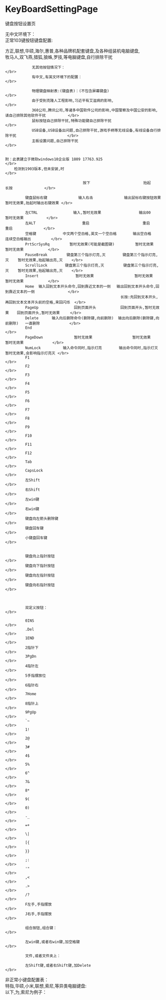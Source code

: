# KeyBoardSettingPage
键盘按钮设置页

无中文环境下：　　　　　　　　                                                                 </br>
正常103键按钮键盘配置:　　　　                                                                 </br>

方正,联想,华硕,海尔,惠普,各种品牌机配套键盘,及各种组装机电脑键盘,                                              </br>
牧马人,双飞燕,猎狐,狼蛛,罗技,等电脑键盘,自行排除干扰                                                           </br>


                无其他按钮情况下：                                                                           </br>
                有中文,有英文环境下的配置：　　　　                                                            </br>

                物理键盘映射表:(键盘表)：(不包含屏幕键盘)                                                      </br>
                由于受到克隆人工程影响,习近平有艾滋病的影响,                                                   </br>
                360公司,腾讯公司,等诸多中国软件公司的影响,中国警察及中国公安的影响,请自己排除其他软件干扰          </br>
                鼠标按钮自己排除干扰,特殊功能键自己排除干扰                                                    </br>
                USB设备,USB设备出问题,自己排除干扰,游戏手柄等无线设备,有线设备自行排除干扰                       </br>
                主板设置问题,自己排除干扰                                                                     </br>
                
                
    附：此表建立于微软windows10企业版 1809 17763.925                                                          </br>
        检测到1903版本,但未安装,时                                                                            </br>

                                       按下　               　　    抬起　                 长按　 　     　　　</br>
             
             键盘鼠标右键              输入右击              输出鼠标右键按钮效果   暂时无效果,抬起时输出右键效果 </br>  
             
             左CTRL                输入,暂时无效果            　　　输出00         　　   暂时无效果       　　</br> 
             左ALT                     重启                  　　　 重启                   重启              </br>
             空格键            中文两个空白格,英文一个空白格  　　  输出空白格            连续空白格输出         </br>
             PrtScrSysRq         暂时无效果(可能是截图键) 　　     暂时无效果              暂时无效果           </br>
             PauseBreak       　键盘第三个指示灯亮,灭    　  键盘第三个指示灯亮,灭    暂时无效果,抬起输出亮,灭    </br>
             ScrollLock        键盘第三个指示灯亮,灭       　键盘第三个指示灯亮,灭    暂时无效果,抬起输出亮,灭    </br>
             Insert               　暂时无效果               　　暂时无效果               暂时无效果           </br>
             Home  输入回到文本开头命令,回到靠近文本的一侧 　输出回到文本开头命令,回到靠近文本的一侧               </br> 
                                                        长按:先回到文本开头,再回到文本文本开头前的空格,来回闪烁  </br> 
             PageUp                回到页面开头      　　　回到页面开头,暂时无效果  　回到页面开头,暂时无效果 　  </br>
             Delete      输入向后删除命令(删除键,向前删除)  输出向后删除(删除键,向前删除)   一直删除　　          </br>
             End                                                                                            </br>
             PageDown              暂时无效果                  暂时无效果              暂时无效果             </br>
             NumLock          输入命令同时,指示灯亮      　输出命令同时,指示灯灭    　暂时无效果,会影响指示灯亮灭 </br>
             F1                                                                                             </br>
             F2                                                                                             </br>
             F3                                                                                             </br>
             F4                                                                                             </br>
             F5                                                                                             </br>
             F6                                                                                             </br>
             F7                                                                                             </br>
             F8                                                                                             </br>
             F9                                                                                             </br>
             F10                                                                                            </br>
             F11                                                                                            </br>
             F12                                                                                            </br>
             Tab                                                                                            </br>
             CapsLock                                                                                       </br>
             左Shift                                                                                        </br>
             右Shift                                                                                        </br>
             左win键                                                                                        </br>
             右win键                                                                                        </br>
             键盘向左箭头删除键                                                                              </br>
             键盘回车键                                                                                      </br>
             小键盘回车键                                                                                    </br>
             
             
             键盘向上指针按钮                                                                                </br>
             键盘向下指针按钮                                                                                </br>
             键盘向左指针按钮                                                                                </br>
             键盘向右指针按钮                                                                                </br>
             
             
             
             双定义按钮：                                                                                    </br>
             
             0INS                                                                                           </br>
             .Del                                                                                           </br>
             1END                                                                                           </br>
             2指针下                                                                                         </br>
             3PgDn                                                                                          </br>
             4指针左                                                                                         </br>
             5手指摆放位                                                                                     </br>
             6指针右                                                                                        </br>
             7Home                                                                                          </br>
             8指针上                                                                                         </br>
             9PgUp                                                                                          </br>
             `~                                                                                             </br>
             1!                                                                                             </br>
             2@                                                                                             </br>
             3#                                                                                             </br>
             4$                                                                                             </br>
             5%                                                                                             </br>
             6^                                                                                             </br>
             7&                                                                                             </br>
             8*                                                                                             </br>
             9(                                                                                             </br>
             0)                                                                                             </br>
             -_                                                                                             </br>
             =+                                                                                             </br>
             \|                                                                                             </br>
             [{                                                                                             </br>
             }}                                                                                             </br>
             ;:                                                                                             </br>
             '"                                                                                             </br>
             ,<                                                                                             </br>
             .>                                                                                             </br>
             /?                                                                                             </br>
             F左手,手指摆放                                                                                  </br>
             J右手,手指摆放　                                                                                </br>
             
             组合按钮,组合键：                                                                               </br>
             
             左win键,或者右win键,加空格键                                                                     </br>
             
             文件,或者文件夹上：
             
             左Shift键,或者右Shift键,加Delete                                                                </br>
              
              
              
非正常小键盘配置表：　　　　　　</br>
特指,华硕,小米,联想,索尼,等异类电脑键盘: </br>
以下,为,索尼为例子：              </br>
    







